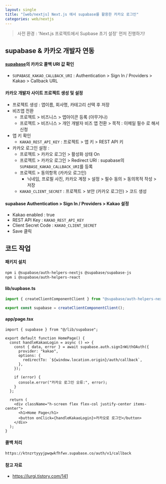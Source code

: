 ```yaml
---
layout: single
title: "[web/nextjs] Next.js 에서 supabase를 활용한 카카오 로그인"
categories: web/nextjs
---
```


> 사전 환경 : 'Next.js 프로젝트에서 Supbase 초기 설정' 먼저 진행하기!

## supabase & 카카오 개발자 연동

#### [supabase](https://supabase.com/)의 카카오 콜백 URI 값 확인

- `SUPABASE_KAKAO_CALLBACK_URI` : Authentication > Sign In / Providers > Kakao > Callback URL

#### 카카오 개발자 사이트 프로젝트 생성 및 설정

- 프로젝트 생성 : 앱이름, 회사명, 카테고리 선택 후 저장
- 비즈앱 전환
  - 프로젝트 > 비즈니스 > 앱아이콘 등록 (아무거나)
  - 프로젝트 > 비즈니스 > 개인 개발자 비즈 앱 전환 > 목적 : 이메일 필수 로 해서 신청
- 앱 키 확인
  - `KAKAO_REST_API_KEY` : 프로젝트 > 앱 키 > REST API 키
- 카카오 로그인 설정 :
  - 프로젝트 > 카카오 로그인 > 활성화 상태 On
  - 프로젝트 > 카카오 로그인 > Redirect URI : supabase의 `SUPABASE_KAKAO_CALLBACK_URI`를 등록
  - 프로젝트 > 동의항목 (카카오 로그인)
    - 닉네임, 프로필 사진, 카카오 계정 > 설정 > 필수 동의 > 동의목적 작성 > 저장
  - `KAKAO_CLIENT_SECRET` : 프로젝트 > 보안 (카카오 로그인) > 코드 생성

#### supabase Authentication > Sign In / Providers > Kakao 설정

- Kakao enabled : true
- REST API Key : `KAKAO_REST_API_KEY`
- Client Secret Code : `KAKAO_CLIENT_SECRET`
- Save 클릭

## 코드 작업

#### 패키지 설치

```bash
npm i @supabase/auth-helpers-nextjs @supabase/supabase-js
npm i @supabase/auth-helpers-react
```

#### lib/supbase.ts

```ts
import { createClientComponentClient } from "@supabase/auth-helpers-nextjs";

export const supabase = createClientComponentClient();
```

#### app/page.tsx

```tsx
import { supabase } from "@/lib/supabase";

export default function HomePage() {
  const handleKakaoLogin = async () => {
    const { data, error } = await supabase.auth.signInWithOAuth({
      provider: "kakao",
      options: {
        redirectTo: `${window.location.origin}/auth/callback`,
      },
    });

    if (error) {
      console.error("카카오 로그인 오류:", error);
    }
  };

  return (
    <div className="h-screen flex flex-col justify-center items-center">
      <h1>Home Page</h1>
      <button onClick={handleKakaoLogin}>카카오로 로그인</button>
    </div>
  );
}
```

#### 콜백 처리

```
https://ktnzrtyyyjpwqwkfhfwv.supabase.co/auth/v1/callback
```

#### 참고 자료

- https://lurgi.tistory.com/141
